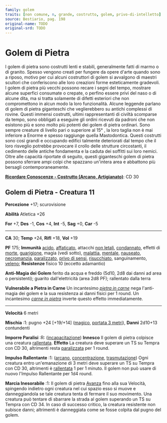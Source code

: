 ```yaml
---
family: golem
traits: [non comune, n, grande, costrutto, golem, privo-di-intelletto]
source: Bestiario, pag. 198
original-name: TODO
original-srd: TODO
---
```


# Golem di Pietra

I golem di pietra sono costrutti lenti e stabili, generalmente fatti di marmo o
di granito. Spesso vengono creati per fungere da opere d'arte quando sono a
riposo, motivo per cui alcuni costruttori di golem si avvalgono di maestri
scultori che conferiscono alle loro creazioni forme esteticamente gradevoli. I
golem di pietra più vecchi possono recare i segni del tempo, mostrare alcune
superfici consumate o crepate, o perfino essere privi del naso o di alcune dita,
ma si tratta solamente di difetti esteriori che non compromettono in alcun modo
la loro funzionalità. Alcune leggende parlano di golem di pietra giganteschi che
veglierebbero su antichi complessi di rovine. Questi immensi costrutti, ultimi
rappresentanti di civiltà scomparse da tempo, sono obbligati a eseguire gli
ordini ricevuti da padroni che non esistono più e sono molto più potenti dei
golem di pietra ordinari. Sono sempre creature di livello pari o superiore al
15° , la loro taglia non è mai inferiore a Enorme e spesso raggiunge quella
Mastodontica. Questi costrutti sono così grandi e occupando edifici talmente
deteriorati dal tempo che il loro risveglio potrebbe provocare il crollo delle
strutture circostanti, il cedimento delle antiche fondamenta e la caduta dei
soffitti sui loro nemici. Oltre alle capacità riportate di seguito, questi
giganteschi golem di pietra possono sferrare ampi colpi che spazzano un'intera
area e abbattono più bersagli contemporaneamente.

**[Ricordare Conoscenze - Costrutto (Arcano, Artigianato)](/azioni/abilita/ricordare-conoscenze)**:
CD 30

## Golem di Pietra - Creatura 11

**Percezione** +17; scurovisione

**Abilità** Atletica +26

**For** +7, **Des** -1, **Cos** +4, **Int** -5, **Sag** +0, **Car** -5

---

**CA** 30; **Temp** +24, **Rifl** +18, **Vol** +19

**PF** 175; **Immunità** [acido](/tratti/acido),
[affaticato](/condizioni/affaticato), attacchi [non letali](/tratti/non-letale),
[condannato](/condizioni/condannato), effetti di [morte](/tratti/morte),
[guarigione](/tratti/guarigione), magia (vedi sotto),
[malattia](/tratti/malattia), [mentale](/tratti/mentale),
[nauseato](/condizioni/nauseato), [necromanzia](/tratti/necromanzia),
[paralizzato](/condizioni/paralizzato),
[privo di sensi](/condizioni/privo-di-sensi),
[risucchiato](/condizioni/risucchiato), sanguinamento, [veleno](/tratti/veleno);
**Resistenze** fisico 10 (eccetto adamantio)

**Anti-Magia dei Golem** ferito da acqua e freddo (5d10, 2d8 dai danni ad area o
persistenti); guarito dall'elettricità (area 2d8 PF); rallentato dalla terra

**Vulnerabile a Pietra in Carne** Un incantesimo
_[pietra in carne](/incantesimi/pietra-in-carne)_ nega l'anti-magia dei golem e
la sua resistenza ai danni fisici per 1 round. Un incantesimo
_[carne in pietra](/incantesimi/carne-in-pietra)_ inverte questo effetto
immediatamente.

---

**Velocità** 6 metri

**Mischia** :1: pugno +24 \[+19/+14] ([magico](/tratti/magico),
[portata 3 metri](/tratti/portata)), **Danni** 2d10+13 contundenti

**Imporre Paralisi** :R: ([incapacitazione](/tratti/incapacitazione))
**Innesco** Il golem di pietra colpisce una creatura
[rallentata](/condizioni/rallentato). **Effetto** La creatura deve superare un
TS su Tempra con CD 30, altrimenti resta [paralizzata](/condizioni/paralizzato)
per 1 round.

**Impulso Rallentante** :1: ([arcano](/tratti/arcano),
[concentrazione](/tratti/concentrazione),
[trasmutazione](/tratti/trasmutazione)) Ogni creatura entro un'emanazione di 3
metri deve superare un TS su Tempra con CD 30, altrimenti è
[rallentata](/condizioni/rallentato) 1 per 1 minuto. Il golem non può usare di
nuovo l'Impulso Rallentante per 1d4 round.

**Marcia Inesorabile** :1: Il golem di pietra [Avanza](/azioni/base/avanzare)
fino alla sua Velocità, spingendo indietro ogni creatura nel cui spazio esso si
muove e danneggiandola se tale creatura tenta di fermare il suo movimento. Una
creatura può tentare di sbarrare la strada al golem superando un TS su Tempra
con CD 34. ln caso di successo critico, la creatura resistente non subisce
danni; altrimenti è danneggiata come se fosse colpita dal pugno del golem.

